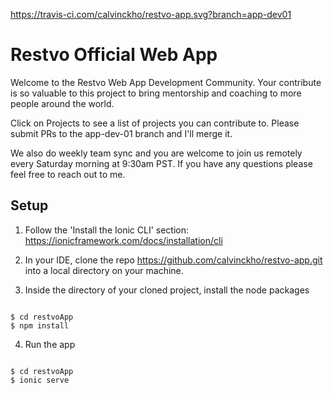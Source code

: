 https://travis-ci.com/calvinckho/restvo-app.svg?branch=app-dev01
# Restvo Official Web App

Welcome to the Restvo Web App Development Community. Your contribute is so valuable to this project to bring mentorship and coaching to more people around the world. 

Click on Projects to see a list of projects you can contribute to. Please submit PRs to the app-dev-01 branch and I'll merge it. 

We also do weekly team sync and you are welcome to join us remotely every Saturday morning at 9:30am PST. If you have any questions please feel free to reach out to me.

## Setup

1. Follow the 'Install the Ionic CLI' section: https://ionicframework.com/docs/installation/cli

2. In your IDE, clone the repo https://github.com/calvinckho/restvo-app.git into a local directory on your machine.

3. Inside the directory of your cloned project, install the node packages

```

$ cd restvoApp
$ npm install

```

4. Run the app

```

$ cd restvoApp
$ ionic serve

```
